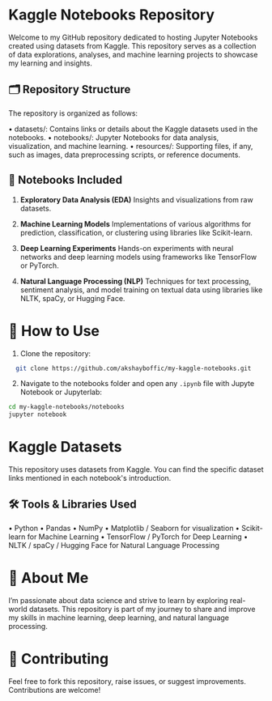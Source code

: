 # **Kaggle Notebooks Repository**

Welcome to my GitHub repository dedicated to hosting Jupyter Notebooks created using datasets from Kaggle. This repository serves as a collection of data explorations, analyses, and machine learning projects to showcase my learning and insights.

## **🗂️ Repository Structure**

The repository is organized as follows:

• datasets/: Contains links or details about the Kaggle datasets used in the notebooks.
• notebooks/: Jupyter Notebooks for data analysis, visualization, and machine learning.
• resources/: Supporting files, if any, such as images, data preprocessing scripts, or reference documents.

## **📌 Notebooks Included**
1. **Exploratory Data Analysis (EDA)**
Insights and visualizations from raw datasets.

2. **Machine Learning Models**
Implementations of various algorithms for prediction, classification, or clustering using libraries like Scikit-learn.

3. **Deep Learning Experiments**
Hands-on experiments with neural networks and deep learning models using frameworks like TensorFlow or PyTorch.

4. **Natural Language Processing (NLP)**
Techniques for text processing, sentiment analysis, and model training on textual data using libraries like NLTK, spaCy, or Hugging Face.

# **🚀 How to Use**

1. Clone the repository:
 ```bash
   git clone https://github.com/akshayboffic/my-kaggle-notebooks.git
```

2. Navigate to the notebooks folder and open any ```.ipynb``` file with Jupyte Notebook or Jupyterlab:
```bash
cd my-kaggle-notebooks/notebooks
jupyter notebook
```
# **Kaggle Datasets**
This repository uses datasets from Kaggle. You can find the specific dataset links mentioned in each notebook's introduction.

## **🛠️ Tools & Libraries Used**

• Python
• Pandas
• NumPy
• Matplotlib / Seaborn for visualization
• Scikit-learn for Machine Learning
• TensorFlow / PyTorch for Deep Learning
• NLTK / spaCy / Hugging Face for Natural Language Processing

# **📖 About Me**
I’m passionate about data science and strive to learn by exploring real-world datasets. This repository is part of my journey to share and improve my skills in machine learning, deep learning, and natural language processing.

# **🤝 Contributing**
Feel free to fork this repository, raise issues, or suggest improvements. Contributions are welcome!
